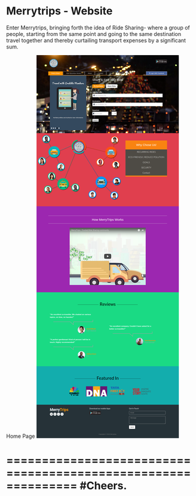 # Merrytrips - Website

Enter Merrytrips, bringing forth the idea of Ride Sharing- where a group of people, starting from the same point and going to the same destination travel together and thereby curtailing transport expenses by a significant sum.



Home Page
![alt tag](https://github.com/Sugamm/merrytrips/blob/master/images/merrytrip.png)

==============================================================
#Cheers.
==============================================================

